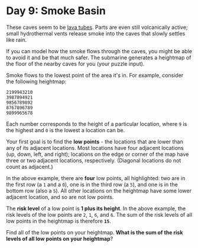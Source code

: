 # Day 9: Smoke Basin
These caves seem to be [lava tubes](https://en.wikipedia.org/wiki/Lava_tube). Parts are even still volcanically active; 
small hydrothermal vents release smoke into the caves that slowly settles like rain.

If you can model how the smoke flows through the caves, you might be able to avoid it and be that much safer. The 
submarine generates a heightmap of the floor of the nearby caves for you (your puzzle input).

Smoke flows to the lowest point of the area it's in. For example, consider the following heightmap:
```
2199943210
3987894921
9856789892
8767896789
9899965678
```
Each number corresponds to the height of a particular location, where `9` is the highest and `0` is the lowest a 
location can be.

Your first goal is to find the **low points** - the locations that are lower than any of its adjacent locations. Most 
locations have four adjacent locations (up, down, left, and right); locations on the edge or corner of the map have 
three or two adjacent locations, respectively. (Diagonal locations do not count as adjacent.)

In the above example, there are **four** low points, all highlighted: two are in the first row (a `1` and a `0`), one is 
in the third row (a `5`), and one is in the bottom row (also a `5`). All other locations on the heightmap have some 
lower adjacent location, and so are not low points.

The **risk level** of a low point is **1 plus its height**. In the above example, the risk levels of the low points are 
`2`, `1`, `6`, and `6`. The sum of the risk levels of all low points in the heightmap is therefore **`15`**.

Find all of the low points on your heightmap. **What is the sum of the risk levels of all low points on your heightmap**?
